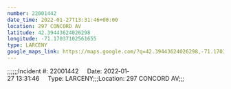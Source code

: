 ```yaml
---
number: 22001442
date_time: 2022-01-27T13:31:46+00:00
location: 297 CONCORD AV
latitude: 42.39443624026298
longitude: -71.17037102561655
type: LARCENY
google_maps_link: https://maps.google.com/?q=42.39443624026298,-71.17037102561655
---
```


;;;;;;Incident #: 22001442     Date: 2022‐01‐27 13:31:46     Type: LARCENY;;;Location: 297 CONCORD AV;;;
